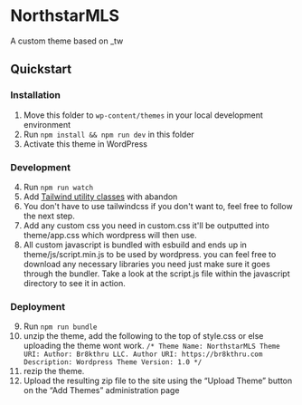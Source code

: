 NorthstarMLS
============

A custom theme based on \_tw

## Quickstart

### Installation

1. Move this folder to `wp-content/themes` in your local development environment
2. Run `npm install && npm run dev` in this folder
3. Activate this theme in WordPress

### Development

4. Run `npm run watch`
5. Add [Tailwind utility classes](https://tailwindcss.com/docs/utility-first) with abandon
6. You don't have to use tailwindcss if you don't want to, feel free to follow the next step. 
7. Add any custom css you need in custom.css it'll be outputted into theme/app.css which wordpress will then use. 
8. All custom javascript is bundled with esbuild and ends up in theme/js/script.min.js to be used by wordpress. you can feel free to download any necessary libraries you need just make sure it goes through the bundler. Take a look at the script.js file within the javascript directory to see it in action. 

### Deployment

9. Run `npm run bundle`
10. unzip the theme, add the following to the top of style.css or else uploading the theme wont work.
    `/*
    Theme Name: NorthstarMLS
    Theme URI:
    Author: Br8kthru LLC.
    Author URI: https://br8kthru.com
    Description: Wordpress Theme
    Version: 1.0
    */`
11. rezip the theme.
12. Upload the resulting zip file to the site using the “Upload Theme” button on the “Add Themes” administration page

<!-- Or [deploy with the tool of your choice](https://underscoretw.com/docs/deployment/#h-other-deployment-options)! 

## Full Documentation

### Fundamentals

* [Installation](https://underscoretw.com/docs/installation/)  
  Generate your custom theme, install it in WordPress and run your first Tailwind builds
* [Development](https://underscoretw.com/docs/development/)  
  Watch for changes, build for production and learn more about how _tw, WordPress and Tailwind work together
* [Deployment](https://underscoretw.com/docs/deployment/)  
  Share your new WordPress theme with the world
* [Troubleshooting](https://underscoretw.com/docs/troubleshooting/)  
  Find solutions to potential issues and answers to frequently asked questions

### In Depth

* [Using Tailwind Typography](https://underscoretw.com/docs/tailwind-typography/)  
  Customize front-end and back-end typographic styles
* [JavaScript Bundling with esbuild](https://underscoretw.com/docs/esbuild/)  
  Install and bundle JavaScript libraries (very quickly)
* [Linting and Code Formatting](https://underscoretw.com/docs/linting-code-formatting/)  
  Catch bugs and stop thinking about formatting

### Extras

* [On Tailwind and WordPress](https://underscoretw.com/docs/wordpress-tailwind/)  
  Understand how WordPress and Tailwind work together
* [Managing Styles for Custom Blocks](https://underscoretw.com/docs/custom-blocks/)  
  Learn strategies for using Tailwind in theme-specific custom blocks
* [Setting Up Browsersync](https://underscoretw.com/docs/browsersync/)  
  Add live reloads and synchronized cross-device testing to your workflow
  -->
